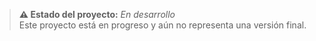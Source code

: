 > **⚠️ Estado del proyecto:** *En desarrollo*  
> Este proyecto está en progreso y aún no representa una versión final.  

